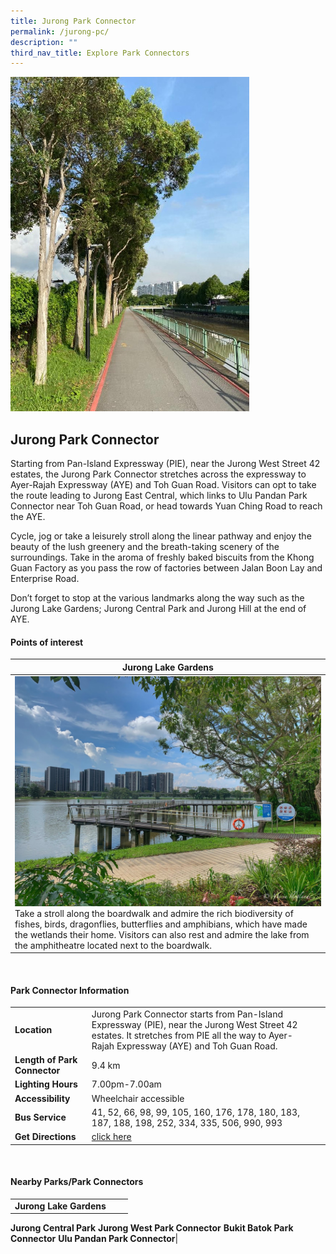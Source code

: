 ```yaml
---
title: Jurong Park Connector
permalink: /jurong-pc/
description: ""
third_nav_title: Explore Park Connectors
---
```

![Jurong Park Connector](/images/jurong%20park%20connector.jpg)

## Jurong Park Connector

Starting from Pan-Island Expressway (PIE), near the Jurong West Street 42 estates, the Jurong Park Connector stretches across the expressway to Ayer-Rajah Expressway (AYE) and Toh Guan Road. Visitors can opt to take the route leading to Jurong East Central, which links to Ulu Pandan Park Connector near Toh Guan Road, or head towards Yuan Ching Road to reach the AYE.  
  
Cycle, jog or take a leisurely stroll along the linear pathway and enjoy the beauty of the lush greenery and the breath-taking scenery of the surroundings. Take in the aroma of freshly baked biscuits from the Khong Guan Factory as you pass the row of factories between Jalan Boon Lay and Enterprise Road.

Don’t forget to stop at the various landmarks along the way such as the Jurong Lake Gardens; Jurong Central Park and Jurong Hill at the end of AYE.


#### Points of interest

| **Jurong Lake Gardens**| 
| -------- | 
|![Jurong Lake](/images/jurong%20lake.jpg)Take a stroll along the boardwalk and admire the rich biodiversity of fishes, birds, dragonflies, butterflies and amphibians, which have made the wetlands their home. Visitors can also rest and admire the lake from the amphitheatre located next to the boardwalk.

<br>

#### Park Connector Information

|  |  |  |
| -------- | -------- | -------- |
| **Location** | Jurong Park Connector starts from Pan-Island Expressway (PIE), near the Jurong West Street 42 estates. It stretches from PIE all the way to Ayer-Rajah Expressway (AYE) and Toh Guan Road.|
| **Length of Park Connector** | 9.4 km  |
| **Lighting Hours** | 7.00pm-7.00am |
| **Accessibility** | Wheelchair accessible|
| **Bus Service** | 41, 52, 66, 98, 99, 105, 160, 176, 178, 180, 183, 187, 188, 198, 252, 334, 335, 506, 990, 993 |
| **Get Directions** | [click here](https://www.onemap.gov.sg/?lat=1.339355&amp;lng=103.7367116) |

<br>

#### Nearby Parks/Park Connectors

|   |  |  |
| -------- | -------- | -------- |
| **Jurong Lake Gardens**
**Jurong Central Park**
**Jurong West Park Connector**
**Bukit Batok Park Connector**
**Ulu Pandan Park Connector**|